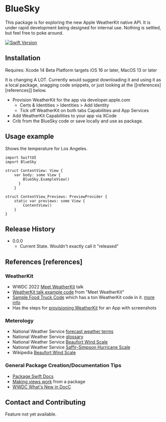 # BlueSky

This package is for exploring the new Apple WeatherKit native API. It is under rapid development being designed for internal use. Nothing is settled, but feel free to poke around.

[![Swift Version][swift-image]][swift-url]

## Installation

Requires:
    Xcode 14 Beta
    Platform targets iOS 16 or later, MacOS 13 or later

It is changing A LOT. Currently would suggest downloading it and using it as a local package, snagging code snippets, or just looking at the [[references][references]] below.

* Provision WeatherKit for the app via developer.apple.com
  * Certs & Identities > Identities > Add Identity
  * Tick off WeatherKit on both tabs Capabilities and App Services
* Add WeatherKit Capabilities to your app via XCode
* Crib from the BlueSky code or save locally and use as package.

## Usage example

Shows the temperature for Los Angeles.

```
import SwiftUI
import BlueSky

struct ContentView: View {    
    var body: some View {
        BlueSky.ExampleView()
      }
    }

struct ContentView_Previews: PreviewProvider {
    static var previews: some View {
        ContentView()
    }
}
```

## Release History

* 0.0.0
    * Current State. Wouldn't exactly call it "released"


## References [references]

### WeatherKit
* WWDC 2022 [Meet WeatherKit](https://developer.apple.com/videos/play/wwdc2022/10003/) talk
* [WeatherKit talk example code](https://developer.apple.com/documentation/weatherkit/fetching_weather_forecasts_with_weatherkit) from "Meet WeatherKit"
* [Sample Food Truck Code](https://github.com/apple/sample-food-truck/) which has a ton WeatherKit code in it. [more info](https://developer.apple.com/documentation/swiftui/food_truck_building_a_swiftui_multiplatform_app)
* Has the steps for [provisioning WeatherKit](https://betterprogramming.pub/wwdc22-get-started-with-weatherkit-202794853c01) for an App with screenshots

### Meterology
* National Weather Service [forecast weather terms](https://www.weather.gov/bgm/forecast_terms)
* National Weather Service [glossary](https://w1.weather.gov/glossary/)
* National Weather Service [Beaufort Wind Scale](https://www.weather.gov/mfl/beaufort)
* National Weather Service [Saffir-Simpson Hurricane Scale](https://www.weather.gov/mfl/saffirsimpson)
* Wikipedia [Beaufort Wind Scale](https://en.wikipedia.org/wiki/Beaufort_scale)

### General Package Creation/Documentation Tips
* [Package Swift Docs](https://docs.swift.org/package-manager/PackageDescription/PackageDescription.html)
* [Making views work](https://www.appcoda.com/swift-packages-swiftui-views/) from a package
* [WWDC What's New in DocC](https://developer.apple.com/videos/play/wwdc2022/110368/)

## Contact and Contributing

Feature not yet available.

[swift-image]:https://img.shields.io/badge/swift-5.7-orange.svg
[swift-url]: https://swift.org/
